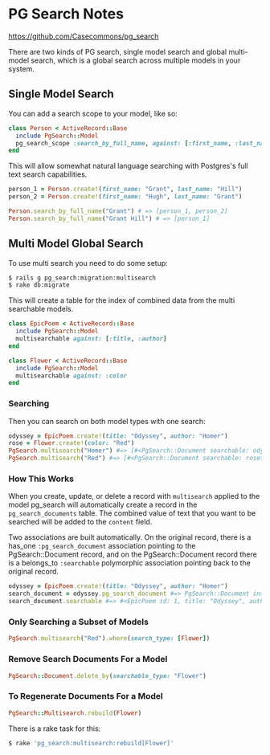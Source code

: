 # PG Search Notes

https://github.com/Casecommons/pg_search

There are two kinds of PG search, single model search and global multi-model search, which is a global search across multiple models in your system.

## Single Model Search

You can add a search scope to your model, like so:

```ruby
class Person < ActiveRecord::Base
  include PgSearch::Model
  pg_search_scope :search_by_full_name, against: [:first_name, :last_name]
end
```

This will allow somewhat natural language searching with Postgres's full text search capabilities.

```ruby
person_1 = Person.create!(first_name: "Grant", last_name: "Hill")
person_2 = Person.create!(first_name: "Hugh", last_name: "Grant")

Person.search_by_full_name("Grant") # => [person_1, person_2]
Person.search_by_full_name("Grant Hill") # => [person_1]
```

## Multi Model Global Search

To use multi search you need to do some setup:

```bash
$ rails g pg_search:migration:multisearch
$ rake db:migrate
```

This will create a table for the index of combined data from the multi searchable models.

```ruby
class EpicPoem < ActiveRecord::Base
  include PgSearch::Model
  multisearchable against: [:title, :author]
end

class Flower < ActiveRecord::Base
  include PgSearch::Model
  multisearchable against: :color
end
```

### Searching

Then you can search on both model types with one search:

```ruby
odyssey = EpicPoem.create!(title: "Odyssey", author: "Homer")
rose = Flower.create!(color: "Red")
PgSearch.multisearch("Homer") #=> [#<PgSearch::Document searchable: odyssey>]
PgSearch.multisearch("Red") #=> [#<PgSearch::Document searchable: rose>]
```

### How This Works

When you create, update, or delete a record with `multisearch` applied to the model pg_search will automatically create a record in the `pg_search_documents` table.  The combined value of text that you want to be searched will be added to the `content` field.

Two associations are built automatically. On the original record, there is a has_one `:pg_search_document` association pointing to the PgSearch::Document record, and on the PgSearch::Document record there is a belongs_to `:searchable` polymorphic association pointing back to the original record.

```ruby
odyssey = EpicPoem.create!(title: "Odyssey", author: "Homer")
search_document = odyssey.pg_search_document #=> PgSearch::Document instance
search_document.searchable #=> #<EpicPoem id: 1, title: "Odyssey", author: "Homer">
```

### Only Searching a Subset of Models

```ruby
PgSearch.multisearch("Red").where(search_type: [Flower])
```

### Remove Search Documents For a Model

```ruby
PgSearch::Document.delete_by(searchable_type: "Flower")
```

### To Regenerate Documents For a Model

```ruby
PgSearch::Multisearch.rebuild(Flower)
```

There is a rake task for this:

```bash
$ rake 'pg_search:multisearch:rebuild[Flower]'
```

